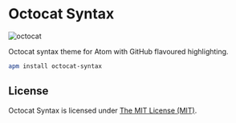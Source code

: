 # Octocat Syntax

![octocat](https://cloud.githubusercontent.com/assets/499192/11710436/7965dc4e-9f1f-11e5-81dd-0a344c90c50a.png)

Octocat syntax theme for Atom with GitHub flavoured highlighting.

```bash
apm install octocat-syntax
```

## License

Octocat Syntax is licensed under [The MIT License (MIT)](LICENSE).
